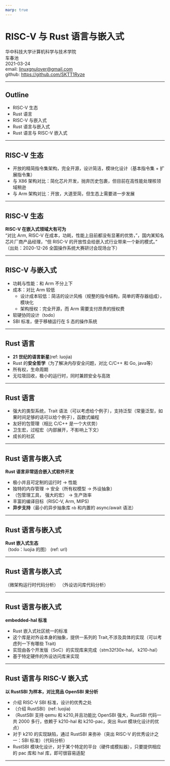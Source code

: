 ```yaml
---
marp: true
---
```

<!-- 中科院软件所 PLCT 实验室实习申请技术报告 -->
<!-- 2021-03-24 -->

# **RISC-V 与 Rust 语言与嵌入式**
华中科技大学计算机科学与技术学院  
车春池  
2021-03-24  
email: linuxgnulover@gmail.com  
github: https://github.com/SKTT1Ryze  

---

<!-- 注意：报告过程中需要多点技术细节 -->

## Outline
+ RISC-V 生态
+ Rust 语言
+ RISC-V 与嵌入式
+ Rust 语言与嵌入式
+ Rust 语言与 RISC-V 嵌入式

---

## RISC-V 生态
+ 开放的精简指令集架构，完全开源，设计简洁，模块化设计（基本指令集 + 扩展指令集）
+ 与 X86 架构对比：简化芯片开发，抛弃历史包裹，但目前在高性能处理核领域稍逊
+ 与 Arm 架构对比：开放，大道至简，但生态上需要进一步发展

---

## RISC-V 生态
**RISC-V 在嵌入式领域大有可为**  
“对比 Arm, RISC-V 在成本，功耗，性能上目前都没有显著的优势，”，国内某知名芯片厂商产品经理，“但 RISC-V 的开放性会给嵌入式行业带来一个新的模式。”  
（出处：2020-12-26 全国操作系统大赛研讨会现场台下）

---

## RISC-V 与嵌入式
+ 功耗与性能：和 Arm 不分上下
+ 成本：对比 Arm 较低
    - 设计成本较低：简洁的设计风格（规整的指令结构，简单的寄存器组成），模块化
    <!-- - 维护成本较低：todo -->
    - 架构授权：完全开源，而 Arm 需要支付昂贵的授权费
+ 软硬协同设计（todo）
+ SBI 标准，便于移植运行在 S 态的操作系统

---

## Rust 语言
+ **21 世纪的语言新星**(ref: luojia)
+ Rust 的**安全哲学**（为了解决内存安全问题，对比 C/C++ 和 Go, java等）
+ 所有权，生命周期
+ 无垃圾回收，极小的运行时，同时兼顾安全与高效

---

## Rust 语言
+ 强大的类型系统，Trait 语法（可以考虑给个例子），支持泛型（常量泛型，如果时间足够的话可以给个例子），函数式编程
+ 友好的包管理（相比 C/C++ 是一个大优势）
+ 卫生宏，过程宏（内部展开，不影响上下文）
+ 成长的社区

---

## Rust 语言与嵌入式
**Rust 语言非常适合嵌入式软件开发**  

+ 极小并且可定制的运行时 -> 性能
+ 独特的内存管理 -> 安全（所有权模型 -> 外设抽象）
+ （包管理工具， 强大的宏） -> 生产效率
+ 丰富的编译目标（RISC-V, Arm, MIPS)
+ **异步支持**（最小的异步抽象库 `nb` 和内置的 async/await 语法）

---

## Rust 语言与嵌入式
**Rust 嵌入式生态**   
（todo：luojia 的图）
(ref: url)


---

## Rust 语言与嵌入式
（微架构运行时代码分析）
（外设访问库代码分析）

---

## Rust 语言与嵌入式
**embedded-hal 标准**  
+ Rust 嵌入式社区统一的标准
+ 这个库是对外设本身的抽象，提供一系列的 Trait,不涉及具体的实现（可以考虑列一下有哪些 Trait)
+ 实现由各个开发版（SoC）的实现库来完成（stm32f30x-hal， k210-hal）
+ 基于特定硬件的外设访问库来实现

---

## Rust 语言与 RISC-V 嵌入式
**以 RustSBI 为样本，对比竞品 OpenSBI 来分析**
+ 介绍 RISC-V SBI 标准，设计的优秀之处  
+ （介绍 RustSBI）(ref: luojia)
+ （RustSBI 支持 qemu 和 k210,并且功能比 OpenSBI 强大，RustSBI 代码一共 2000 多行，依赖于 k210-hal 和 k210-pac，突出 Rust 模块化设计的优点）
+ 对于 k210 的实现缺陷，通过 RustSBI 来弥补（突出 RISC-V 的优秀设计之一：SBI 标准）（代码分析）
+ RustSBI 模块化设计，对于某个特定的平台（硬件或模拟器），只要提供相应的 pac 库和 hal 库，即可很容易适配

---
